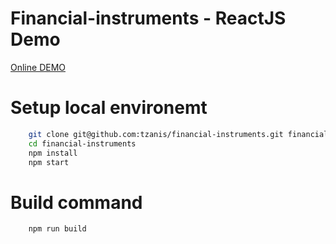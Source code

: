 # Financial-instruments - ReactJS Demo
[Online DEMO](http://palioudakis.com/financial-instruments/)

# Setup local environemt
```sh
    git clone git@github.com:tzanis/financial-instruments.git financial-instruments
    cd financial-instruments
    npm install
    npm start
```

# Build command
```sh
    npm run build
```